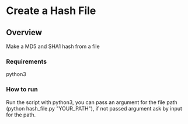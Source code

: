 # Create a Hash File

## Overview

Make a MD5 and SHA1 hash from a file

### Requirements

python3

### How to run

Run the script with python3, you can pass an argument for the file path (python hash_file.py "YOUR_PATH"), if not passed argument ask by input for the path.

